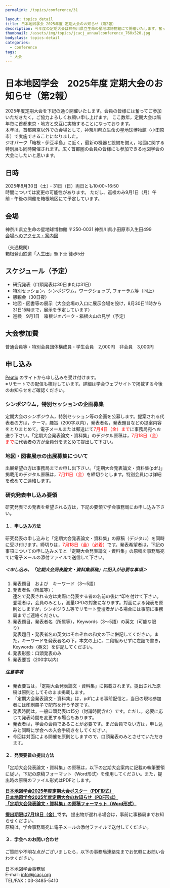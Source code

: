 ```yaml
---
permalink: /topics/conference/31

layout: topics_detail
title: 日本地図学会 2025年度 定期大会のお知らせ（第2報）
description: 今年度の定期大会は神奈川県立生命の星地球博物館にて開催いたします。奮ってご参加ください。
thumbnail: /assets/img/topics/jcacj_annualconference_760x520.jpg
bodyclass: topics-detail
categories:
  - conference
tags:
  - 大会
---
```


# 日本地図学会　2025年度 定期大会のお知らせ（第2報）

2025年度定期大会を下記の通り開催いたします。会員の皆様には奮ってご参加いただきたく，ご協力よろしくお願い申し上げます。
ここ数年，定期大会は隔年毎に首都東京・地方と交互に実施することになっております。<br>
本年は，首都東京以外での会場として，神奈川県立生命の星地球博物館（小田原市）で実施できることになりました。<br>
ジオパーク「箱根・伊豆半島」に近く，最新の機器と設備を備え，地図に関する特別展も同時開催されます。広く首都圏の会員の皆様にも参加できる地図学会の大会にしたいと思います。

## 日時
2025年8月30日（土）・31日（日）両日とも10:00~16:50<br>
時間については変更の可能性があります。
ただし、巡検のみ9月1日（月）午前・午後の開催を箱根地区にて予定しています。

## 会場
神奈川県立生命の星地球博物館
〒250-0031 神奈川県小田原市入生田499<br>
[会場へのアクセス・案内図](https://nh.kanagawa-museum.jp/www/contents/1001000000001/index.html)<br>
<br>
（交通機関）<br>
箱根登山鉄道「入生田」駅下車 徒歩5分

## スケジュール（予定）
- 研究発表（口頭発表は30日または31日）
- 特別セッション，シンポジウム，ワークショップ, フォーラム等（同上）
- 懇親会（30日夜）
- 地図・図書等の展示（大会会場の入口に展示会場を設け，8月30日11時から31日15時まで，展示を予定しています）
- 巡検　9月1日　箱根ジオパーク・箱根火山の見学（予定）

## 大会参加費
普通会員等・特別会員団体構成員・学生会員　2,000円　非会員　3,000円

## 申し込み
[Peatix](https://2025jcaodawara.peatix.com/view) のサイトから申し込みを受け付けます。<br>
※リモートでの配信も検討しています。詳細は学会ウェブサイトで掲載する今後のお知らせをご確認ください。

### シンポジウム，特別セッションの企画募集

定期大会のシンポジウム，特別セッション等の企画を公募します。提案される代表者の方は，テーマ，趣旨（200字以内），発表者名，発表題目などの提案内容をとりまとめて，電子メールまたは郵送にて<span style="color: red; ">7月4日（金）まで</span>に事務局宛へお送り下さい。「定期大会発表論文・資料集」のデジタル原稿は，<span style="color: red; ">7月18日（金）まで</span>に代表者の方が全員分をまとめて提出して下さい。

### 地図・図書展示の出展募集について
出展希望の方は事務局までお申し出下さい。「定期大会発表論文・資料集(pdf.)」掲載用のデジタル原稿は，<span style="color: red; ">7月11日（金）</span>を締切りとします。特別会員には詳細を改めてご連絡します。<br>
### 研究発表申し込み要領
研究発表での発表を希望される方は，下記の要領で学会事務局にお申し込み下さい。<br>
#### １．申し込み方法
研究発表の申し込みと「定期大会発表論文・資料集」の原稿（デジタル）を同時に受け付けます。締切りは，<span style="color: red; ">7月18日（金）（必着）</span>です。発表希望者は，下記の事項についての申し込みメモと「定期大会発表論文・資料集」の原稿を事務局宛てに電子メールの添付ファイルで送信して下さい。

##### ＜申し込み、「定期大会発表論文・資料集原稿」に記入が必要な事項＞
1. 発表題目　および　キーワード（3～5語）
2. 発表者名（所属等）：<br>
連名で発表される方は実際に発表する者の名前の後に*印を付けて下さい。登壇者は，会員のみとし，測量CPDの対象になります。対面による発表を原則としますが，シンポジウム等でリモート登壇者がいる場合には事前に事務局までご連絡ください。
3. 発表題目，発表者名（所属等），Keywords（3～5語）の英文（可能な限り）<br>
発表題目・発表者名の英文はそれぞれの和文の下に併記してください。また，キーワードを発表者名の下，本文の上に，二段組みせずに左詰で書き，Keywords（英文）を併記してください。
4. 発表形態：口頭発表のみ
5. 発表要旨（200字以内）

##### 注意事項
- 発表要旨は，「定期大会発表論文・資料集」に掲載されます。提出された原稿は原則としてそのまま掲載します。
- 「定期大会発表論文・資料集」は，pdfによる事前配信と，当日の現地参加者には印刷冊子で配布を行う予定です。
- 発表時間は，一般口頭発表は15分（討論時間含む）です。ただし，必要に応じて発表時間を変更する場合もあります。
- 発表者は，学会の会員であることが必要です。まだ会員でない方は，申し込みと同時に学会への入会手続きをしてください。
- 今回は対面による開催を原則としますので，口頭発表のみとさせていただきます。

#### ２．発表要旨の提出方法
「定期大会発表論文・資料集」の原稿は，以下の定期大会案内に記載の執筆要領に従い，下記の原稿フォーマット（Word形式）を使用してください。また，提出時の原稿のファイル形式はPDFとします。

**[日本地図学会2025年度定期大会ポスター（PDF形式）](../../archive/file/program/2025Odawara_poster.pdf)**<br>
**[日本地図学会2025年度定期大会のお知らせ（PDF形式）](../../archive/file/program/2025Odawara_entryguide.pdf)**<br>
**[「定期大会発表論文・資料集」の原稿フォーマット（Word形式）](../../archive/file/program/Templete2025JCA.docx)**<br>

**<u>提出期限は7月18日（金）</u>です。** 
提出物が遅れる場合は，事前に事務局までお知らせください。<br>
原稿は，学会事務局宛に電子メールの添付ファイルで送付してください。<br>
#### ３．学会へのお問い合わせ
ご質問や不明な点がございましたら，以下の事務局連絡先までお気軽にお問い合わせください。

日本地図学会事務局<br>
E-mail: [info@jcacj.org](<mailto:info@jcacj.org>)<br>
TEL/FAX：03-3485-5410
